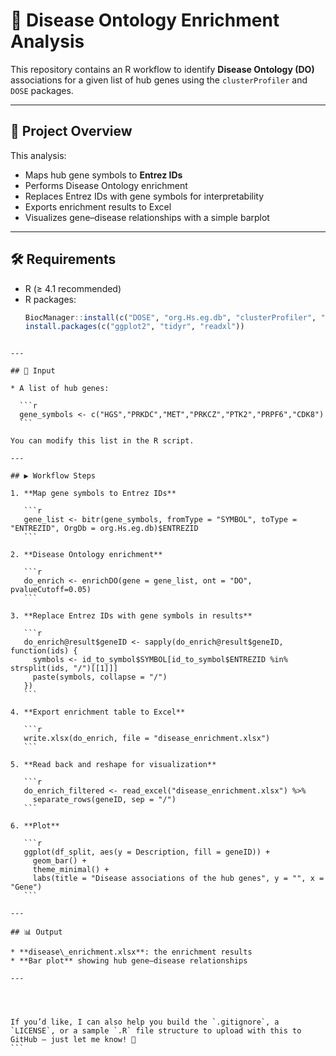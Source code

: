 
# 🧬 Disease Ontology Enrichment Analysis

This repository contains an R workflow to identify **Disease Ontology (DO)** associations for a given list of hub genes using the `clusterProfiler` and `DOSE` packages.

---

## 📌 Project Overview

This analysis:

- Maps hub gene symbols to **Entrez IDs**
- Performs Disease Ontology enrichment
- Replaces Entrez IDs with gene symbols for interpretability
- Exports enrichment results to Excel
- Visualizes gene–disease relationships with a simple barplot

---

## 🛠️ Requirements

- R (≥ 4.1 recommended)
- R packages:
  ```r
  BiocManager::install(c("DOSE", "org.Hs.eg.db", "clusterProfiler", "openxlsx"))
  install.packages(c("ggplot2", "tidyr", "readxl"))
````

---

## 📂 Input

* A list of hub genes:

  ```r
  gene_symbols <- c("HGS","PRKDC","MET","PRKCZ","PTK2","PRPF6","CDK8")
  ```

You can modify this list in the R script.

---

## ▶️ Workflow Steps

1. **Map gene symbols to Entrez IDs**

   ```r
   gene_list <- bitr(gene_symbols, fromType = "SYMBOL", toType = "ENTREZID", OrgDb = org.Hs.eg.db)$ENTREZID
   ```

2. **Disease Ontology enrichment**

   ```r
   do_enrich <- enrichDO(gene = gene_list, ont = "DO", pvalueCutoff=0.05)
   ```

3. **Replace Entrez IDs with gene symbols in results**

   ```r
   do_enrich@result$geneID <- sapply(do_enrich@result$geneID, function(ids) {
     symbols <- id_to_symbol$SYMBOL[id_to_symbol$ENTREZID %in% strsplit(ids, "/")[[1]]]
     paste(symbols, collapse = "/")
   })
   ```

4. **Export enrichment table to Excel**

   ```r
   write.xlsx(do_enrich, file = "disease_enrichment.xlsx")
   ```

5. **Read back and reshape for visualization**

   ```r
   do_enrich_filtered <- read_excel("disease_enrichment.xlsx") %>%
     separate_rows(geneID, sep = "/")
   ```

6. **Plot**

   ```r
   ggplot(df_split, aes(y = Description, fill = geneID)) +
     geom_bar() +
     theme_minimal() +
     labs(title = "Disease associations of the hub genes", y = "", x = "Gene")
   ```

---

## 📊 Output

* **disease\_enrichment.xlsx**: the enrichment results
* **Bar plot** showing hub gene–disease relationships

---




If you’d like, I can also help you build the `.gitignore`, a `LICENSE`, or a sample `.R` file structure to upload with this to GitHub — just let me know! 🚀
```
